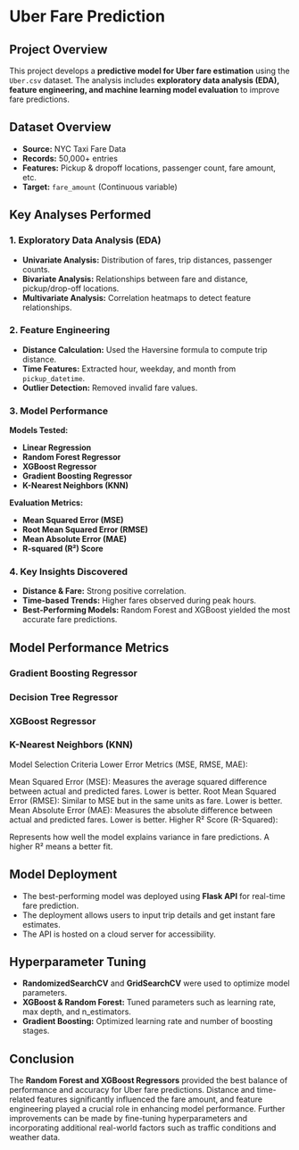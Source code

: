 # Uber Fare Prediction

## Project Overview  
This project develops a **predictive model for Uber fare estimation** using the `Uber.csv` dataset. 
The analysis includes **exploratory data analysis (EDA), feature engineering, and machine learning model evaluation** to improve fare predictions.

## Dataset Overview  
- **Source:** NYC Taxi Fare Data  
- **Records:** 50,000+ entries  
- **Features:** Pickup & dropoff locations, passenger count, fare amount, etc.  
- **Target:** `fare_amount` (Continuous variable)  

## Key Analyses Performed  

### 1. Exploratory Data Analysis (EDA)  
- **Univariate Analysis:** Distribution of fares, trip distances, passenger counts.  
- **Bivariate Analysis:** Relationships between fare and distance, pickup/drop-off locations.  
- **Multivariate Analysis:** Correlation heatmaps to detect feature relationships.  

### 2. Feature Engineering  
- **Distance Calculation:** Used the Haversine formula to compute trip distance.  
- **Time Features:** Extracted hour, weekday, and month from `pickup_datetime`.  
- **Outlier Detection:** Removed invalid fare values.  

### 3. Model Performance  
**Models Tested:**  
- **Linear Regression**  
- **Random Forest Regressor**  
- **XGBoost Regressor**  
- **Gradient Boosting Regressor**  
- **K-Nearest Neighbors (KNN)**  

**Evaluation Metrics:**  
- **Mean Squared Error (MSE)**  
- **Root Mean Squared Error (RMSE)**  
- **Mean Absolute Error (MAE)**  
- **R-squared (R²) Score**  

### 4. Key Insights Discovered  
- **Distance & Fare:** Strong positive correlation.  
- **Time-based Trends:** Higher fares observed during peak hours.  
- **Best-Performing Models:** Random Forest and XGBoost yielded the most accurate fare predictions.  

## Model Performance Metrics  
### **Gradient Boosting Regressor**  
### **Decision Tree Regressor**  
### **XGBoost Regressor**  
### **K-Nearest Neighbors (KNN)**  

Model Selection Criteria
Lower Error Metrics (MSE, RMSE, MAE):

Mean Squared Error (MSE): Measures the average squared difference between actual and predicted fares. Lower is better.
Root Mean Squared Error (RMSE): Similar to MSE but in the same units as fare. Lower is better.
Mean Absolute Error (MAE): Measures the absolute difference between actual and predicted fares. Lower is better.
Higher R² Score (R-Squared):

Represents how well the model explains variance in fare predictions.
A higher R² means a better fit.


## Model Deployment  
- The best-performing model was deployed using **Flask API** for real-time fare prediction.  
- The deployment allows users to input trip details and get instant fare estimates.  
- The API is hosted on a cloud server for accessibility.  

## Hyperparameter Tuning  
- **RandomizedSearchCV** and **GridSearchCV** were used to optimize model parameters.  
- **XGBoost & Random Forest:** Tuned parameters such as learning rate, max depth, and n_estimators.  
- **Gradient Boosting:** Optimized learning rate and number of boosting stages.  

## Conclusion  
The **Random Forest and XGBoost Regressors** provided the best balance of performance and accuracy for Uber fare predictions. Distance and time-related features significantly influenced the fare amount, and feature engineering played a crucial role in enhancing model performance. Further improvements can be made by fine-tuning hyperparameters and incorporating additional real-world factors such as traffic conditions and weather data.


